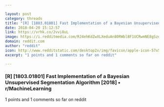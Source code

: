 ```yaml
---

layout: post
category: threads
title: "[R] [1803.01801] Fast Implementation of a Bayesian Unsupervised Segmentation Algorithm [2018]"
date: 2018-04-20 15:12:57
link: https://vrhk.co/2vvi8uL
image: https://i.redditmedia.com/RJ4ehKdZwXLXeduAn80RWbl8F1UCRwmNE8gSzdfz20c.jpg?w=320&s=4727f575d5d39460ff0099a75fe00973
domain: reddit.com
author: "reddit"
icon: http://www.redditstatic.com/desktop2x/img/favicon/apple-icon-57x57.png
excerpt: "1 points and 1 comments so far on reddit"

---
```


### [R] [1803.01801] Fast Implementation of a Bayesian Unsupervised Segmentation Algorithm [2018] • r/MachineLearning

1 points and 1 comments so far on reddit